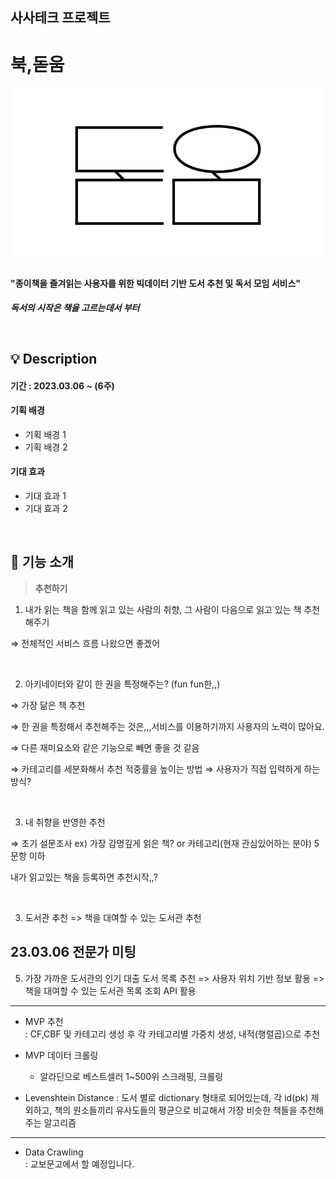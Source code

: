 ## 사사테크 프로젝트

# 북,돋움

![로고](logo.png)

#### "종이책을 즐겨읽는 사용자를 위한 빅데이터 기반 도서 추천 및 독서 모임 서비스"

<b><i>독서의 시작은 책을 고르는데서 부터</i></b>

<br>

## 💡 Description

#### 기간 : 2023.03.06 ~ (6주)

#### 기획 배경

- 기획 배경 1
- 기획 배경 2

#### 기대 효과

- 기대 효과 1
- 기대 효과 2

<br>

## 🔎 기능 소개

> <b>추천하기</b>

1. 내가 읽는 책을 함께 읽고 있는 사람의 취향, 그 사람이 다음으로 읽고 있는 책 추천해주기

⇒ 전체적인 서비스 흐름 나왔으면 좋겠어

<br>

2. 아키네이터와 같이 한 권을 특정해주는? (fun fun한,,)

⇒ 가장 닮은 책 추천

⇒ 한 권을 특정해서 추천해주는 것은,,,서비스를 이용하기까지 사용자의 노력이 많아요.

⇒ 다른 재미요소와 같은 기능으로 빼면 좋을 것 같음

⇒ 카테고리를 세분화해서 추천 적중률을 높이는 방법 ⇒ 사용자가 직접 입력하게 하는 방식?

<br>

3. 내 취향을 반영한 추천

⇒ 초기 설문조사 ex) 가장 감명깊게 읽은 책? or 카테고리(현재 관심있어하는 분야) 5문항 이하

내가 읽고있는 책을 등록하면 추천시작,,?

<br>

3. 도서관 추천
   => 책을 대여할 수 있는 도서관 추천

## 23.03.06 전문가 미팅

5. 가장 가까운 도서관의 인기 대출 도서 목록 추천
   => 사용자 위치 기반 정보 활용
   => 책을 대여할 수 있는 도서관 목록 조회 API 활용

---

- MVP 추천  
  : CF,CBF 및 카테고리 생성 후 각 카테고리별 가중치 생성, 내적(행렬곱)으로 추천

- MVP 데이터 크롤링

  - 알라딘으로 베스트셀러 1~500위 스크래핑, 크롤링

- Levenshtein Distance
  : 도서 별로 dictionary 형태로 되어있는데, 각 id(pk) 제외하고, 책의 원소들끼리 유사도들의 평균으로 비교해서 가장 비슷한 책들을 추천해주는 알고리즘

---

- Data Crawling  
  : 교보문고에서 할 예정입니다.
